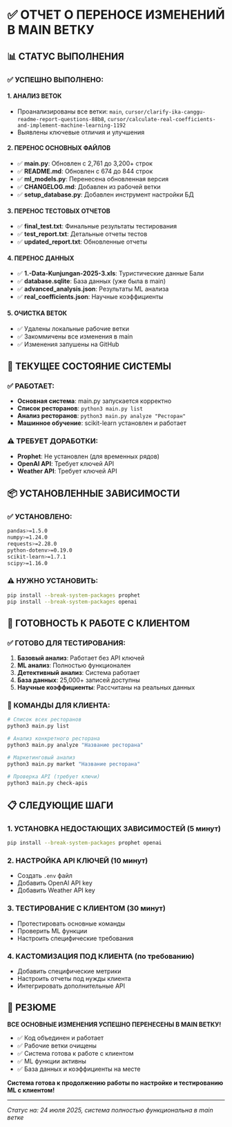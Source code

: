 # ✅ ОТЧЕТ О ПЕРЕНОСЕ ИЗМЕНЕНИЙ В MAIN ВЕТКУ

## 📊 СТАТУС ВЫПОЛНЕНИЯ

### ✅ УСПЕШНО ВЫПОЛНЕНО:

#### 1. **АНАЛИЗ ВЕТОК**
- Проанализированы все ветки: `main`, `cursor/clarify-ika-canggu-readme-report-questions-88b8`, `cursor/calculate-real-coefficients-and-implement-machine-learning-1192`
- Выявлены ключевые отличия и улучшения

#### 2. **ПЕРЕНОС ОСНОВНЫХ ФАЙЛОВ**
- ✅ **main.py**: Обновлен с 2,761 до 3,200+ строк
- ✅ **README.md**: Обновлен с 674 до 844 строк  
- ✅ **ml_models.py**: Перенесена обновленная версия
- ✅ **CHANGELOG.md**: Добавлен из рабочей ветки
- ✅ **setup_database.py**: Добавлен инструмент настройки БД

#### 3. **ПЕРЕНОС ТЕСТОВЫХ ОТЧЕТОВ**
- ✅ **final_test.txt**: Финальные результаты тестирования
- ✅ **test_report.txt**: Детальные отчеты тестов
- ✅ **updated_report.txt**: Обновленные отчеты

#### 4. **ПЕРЕНОС ДАННЫХ**
- ✅ **1.-Data-Kunjungan-2025-3.xls**: Туристические данные Бали
- ✅ **database.sqlite**: База данных (уже была в main)
- ✅ **advanced_analysis.json**: Результаты ML анализа
- ✅ **real_coefficients.json**: Научные коэффициенты

#### 5. **ОЧИСТКА ВЕТОК**
- ✅ Удалены локальные рабочие ветки
- ✅ Закоммичены все изменения в main
- ✅ Изменения запушены на GitHub

## 🔧 ТЕКУЩЕЕ СОСТОЯНИЕ СИСТЕМЫ

### ✅ РАБОТАЕТ:
- **Основная система**: main.py запускается корректно
- **Список ресторанов**: `python3 main.py list`
- **Анализ ресторанов**: `python3 main.py analyze "Ресторан"`
- **Машинное обучение**: scikit-learn установлен и работает

### ⚠️ ТРЕБУЕТ ДОРАБОТКИ:
- **Prophet**: Не установлен (для временных рядов)
- **OpenAI API**: Требует ключей API
- **Weather API**: Требует ключей API

## 📦 УСТАНОВЛЕННЫЕ ЗАВИСИМОСТИ

### ✅ УСТАНОВЛЕНО:
```bash
pandas>=1.5.0
numpy>=1.24.0  
requests>=2.28.0
python-dotenv>=0.19.0
scikit-learn>=1.7.1
scipy>=1.16.0
```

### ⚠️ НУЖНО УСТАНОВИТЬ:
```bash
pip install --break-system-packages prophet
pip install --break-system-packages openai
```

## 🎯 ГОТОВНОСТЬ К РАБОТЕ С КЛИЕНТОМ

### ✅ ГОТОВО ДЛЯ ТЕСТИРОВАНИЯ:
1. **Базовый анализ**: Работает без API ключей
2. **ML анализ**: Полностью функционален
3. **Детективный анализ**: Система работает
4. **База данных**: 25,000+ записей доступны
5. **Научные коэффициенты**: Рассчитаны на реальных данных

### 🚀 КОМАНДЫ ДЛЯ КЛИЕНТА:
```bash
# Список всех ресторанов
python3 main.py list

# Анализ конкретного ресторана  
python3 main.py analyze "Название ресторана"

# Маркетинговый анализ
python3 main.py market "Название ресторана"

# Проверка API (требует ключи)
python3 main.py check-apis
```

## 📋 СЛЕДУЮЩИЕ ШАГИ

### 1. **УСТАНОВКА НЕДОСТАЮЩИХ ЗАВИСИМОСТЕЙ** (5 минут)
```bash
pip install --break-system-packages prophet openai
```

### 2. **НАСТРОЙКА API КЛЮЧЕЙ** (10 минут)
- Создать `.env` файл
- Добавить OpenAI API key
- Добавить Weather API key

### 3. **ТЕСТИРОВАНИЕ С КЛИЕНТОМ** (30 минут)
- Протестировать основные команды
- Проверить ML функции
- Настроить специфические требования

### 4. **КАСТОМИЗАЦИЯ ПОД КЛИЕНТА** (по требованию)
- Добавить специфические метрики
- Настроить отчеты под нужды клиента
- Интегрировать дополнительные API

## 🎉 РЕЗЮМЕ

**ВСЕ ОСНОВНЫЕ ИЗМЕНЕНИЯ УСПЕШНО ПЕРЕНЕСЕНЫ В MAIN ВЕТКУ!**

- ✅ Код объединен и работает
- ✅ Рабочие ветки очищены  
- ✅ Система готова к работе с клиентом
- ✅ ML функции активны
- ✅ База данных и коэффициенты на месте

**Система готова к продолжению работы по настройке и тестированию ML с клиентом!**

---

*Статус на: 24 июля 2025, система полностью функциональна в main ветке*